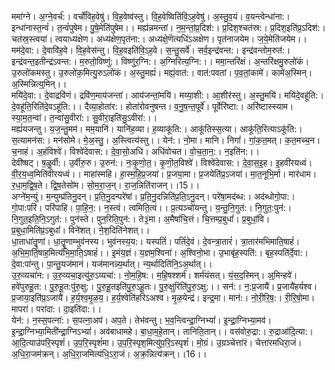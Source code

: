 

  
ममा॑ग्ने। अ॒ग्ने॒वर्च॑:। वर्चो॑विह॒वेषु॑। वि॒ह॒वेष्व॑स्तु। वि॒ह॒वेष्विति॑वि॒ऽह॒वेषु॑। अ॒स्तु॒व॒यं। व॒यन्त्वेन्धा॑ना:। इन्धा॑नास्त॒न्वं॑। त॒न्वं॑पुषेम। पु॒षे॒मेति॑पुषेम।। मह्य॑न्नमन्तां। न॒म॒न्तां॒प्र॒दिश॑:। प्र॒दिश॒श्चत॑स्र:। प्र॒दिश॒इति॑प्र॒ऽदिश॑:। चत॑स्र॒स्त्वया॑। त्वयाध्य॑क्षेण। अध्य॑क्षेण॒पृत॑ना:। अध्य॑क्षे॒णॆत्यधि॑ऽअक्षेण। पृत॑नाजयेम। ज॒ये॒मेति॑जयेम।।  
मम॑दे॒वा:। दे॒वावि॑ह॒वे। वि॒ह॒वेस॑न्तु। वि॒ह॒वइति॑वि॒ऽह॒वे। स॒न्तु॒सर्वे॑। सर्व॒इन्द्र॑वन्त:। इन्द्र॑वन्तोम॒रुत॑:। इन्द्र॑वन्त॒इतीन्द्र॑ऽवन्त:। म॒रुतो॒विष्णु॑:। विष्णु॑र॒ग्नि:। अ॒ग्निरित्य॒ग्नि:।। ममा॒न्तरि॑क्षं। अ॒न्तरि॑क्षमु॒रुलो॑कं। उ॒रुलो॑कमस्तु। उ॒रुलो॑क॒मित्यु॒रुऽलो॑कं। अ॒स्तु॒मह्यं॑। मह्यं॒वात॑:। वात॑:पवतां। प॒व॒तां॒कामे॑। कामे॑अ॒स्मिन्। अ॒स्मिन्नित्य्॒मिन्।।  
मयि॑दे॒वा:। दे॒वाद्रवि॑णं। द्रवि॑ण॒माय॑जन्तां। आय॑जन्तां॒मयि॑। मय्या॒शी:। आ॒शीर॑स्तु। अ॒स्तु॒मयि॑। मयि॑दे॒वहू॑ति:। दे॒वहू॑ति॒रिति॑दे॒वऽहू॑ति:।। दैव्या॒होता॑र:। होता॑रोवनुषन्त। व॒नु॒ष॒न्त॒पूर्वे॑। पूर्वेरि॑ष्टा:। अरि॑ष्टास्स्याम। स्या॒म॒त॒न्वा॑। त॒न्वा॑सु॒वीरा॑:। सु॒वीरा॒इति॑सु॒ऽवीरा॑:।।  
मह्यं॑यजन्तु। य॒ज॒न्तु॒मम॑। मम॒यानि॑। यानि॑ह॒व्या। ह॒व्याकू॑ति:। आकू॑तिस्स॒त्या। आकू॑ति॒रित्याऽकू॑ति:। स॒त्यामन॑स:। मन॑सोमे। मे॒अ॒स्तु॒। अ॒स्त्वित्य॑स्तु।। येन॑:। नो॒मा। मानि। निगां॑। गां॒क॒त॒मत्। क॒त॒मच्च॒न। च॒नाहं। अ॒हंविश्वे॑। विश्वे॑देवास:। दे॒वा॒सो॒अधि॑। अधि॑वोचत। वो॒च॒ता॒न॒:। न॒इति॑न:।।  
देवी॑ष्षट्। ष॒ळु॒र्वी:। उ॒र्वीरु॒रु। उ॒रुन॑:। नः॒कृ॒णो॒त॒। कृ॒णॊ॒त॒विश्वे॑। विश्वे॑देवास:। दे॒वा॒स॒इ॒ह। इ॒हवी॑रयध्वं। वी॒र॒य॒ध्व॒मिति॑वीरयध्वं।। माहा॑स्महि। हा॒स्म॒हि॒प्र॒जया॑। प्र॒जया॒मा। प्र॒जयेति॑प्र॒ऽजया॑। मा॒त॒नूभि॒र्मा। मार॑धाम। र॒धा॒म॒द्वि॒ष॒ते। द्वि॒ष॒तेसो॑म। सो॒म॒रा॒ज॒न्। रा॒ज॒न्निति॑राजन्।।15।।  
अग्ने॑म॒न्युं। म॒न्युम्प्र॑तिनु॒दन्। प्र॒ति॒नु॒दन्परे॑षां। प्र॒ति॒नु॒दन्निति॑प्र॒ति॒ऽनु॒दन्। परे॑षा॒मद॑ब्ध:। अद॑ब्धोगो॒पा:। गो॒पा:परि॑। परि॑पाहि। पा॒हि॒न॒:। न॒स्त्वं। त्वमिति॒त्वं।। प्र॒त्यञ्चो॑यन्तु। य॒न्तु॒नि॒गुत॑:। नि॒गुत॒:पुन॑:। नि॒गुत॒इति॒नि॒ऽगुत॑:। पुन॑स्ते। पुन॒रिति॒पुन॑:। ते३॒॑मा। अ॒मैषां॑चि॒त्तं। चि॒त्तम्प्र॒बुधां॑। प्र॒बुधां॒वि। प्र॒बुधा॒मिति॑प्र॒ऽबुधां॑। विने॑शत्। ने॒श॒दिति॑नेशत्।।  
धा॒ताधा॑तॄ॒॒णां। धा॒तॄ॒॒णाम्भुव॑नस्य। भुव॑नस्य॒य:। यस्पतिं॑। पतिं॑दे॒वं। दे॒वन्त्रा॒तारं॑। त्रा॒तार॑मभिमाति॒षाहं॑। अ॒भि॒मा॒ति॒षाह॒मित्य॑भि॒मा॒ति॒ऽषाहं॑।। इ॒मंय॒ज्ञं। य॒ज्ञम॒श्विना॑। अ॒श्विनो॒भा। उ॒भाबृ॑ह॒स्पति॑:। बृह॒स्पति॑र्दे॒वा:। दे॒वा:पा॑न्तु। पा॒न्तु॒यज॑मानं। यज॑मानन्न्य॒र्थात्। न्य॒र्थादिति॑नि॒ऽअ॒र्थात्।।  
उ॒रु॒व्यचा॑न:। उ॒रु॒व्यचा॒इत्यु॑रु॒ऽव्यचा॑:। नो॒म॒हि॒ष:। म॒हि॒षश्शर्म॑। शर्म॑यंसत्। यं॒स॒द॒स्मिन्। अ्॒मिन्हवे॑। हवे॑पुरुहू॒त:। पु॒रु॒हू॒त:पु॑रु॒क्षु:। पु॒रु॒हू॒तइति॑पु॒रु॒ऽहू॒तः। पु॒रु॒क्षुरिति॑पु॒रु॒ऽक्षु:।। सन॑:। न॒:प्र॒जायै॑। प्र॒जायै॑हर्यश्व। प्र॒जाया॒इति॑प्र॒ऽजायै॑। ह॒र्य॒श्व॒मृ॒ळ॒य॒। ह॒र्य॒श्वेति॑हरिऽअश्व। मृ॒ळ॒येन्द्र॑। इन्द्र॒मा। मान॑:। नो॒री॒रि॒ष॒:। री॒रि॒षो॒मा। मापरा॑। परा॑दा:। दा॒इति॑दा:।।  
येन॑:। न॒स्स॒पत्ना॑:। स॒पत्ना॒अप॑। अप॒ते। तेभ॑वन्तु। भ॒व॒न्त्विन्द्रा॒ग्निभ्यां॑। इ॒न्द्रा॒ग्निभ्या॒मव॑। इ॒न्द्रा॒ग्निभ्या॒मिती॑न्द्रा॒ग्निऽभ्यां॑। अव॑बाधामहे। बा॒धा॒म॒हे॒तान्। तानिति॒तान्।। वस॑वोरु॒द्रा:। रु॒द्राआ॑दि॒त्या:। आ॒दि॒त्याउ॑परि॒स्पृशं॑। उ॒प॒रि॒स्पृशं॑मा। उ॒प॒रि॒स्पृश॒मित्यु॑प॒रि॒ऽस्पृशं॑। मो॒ग्रं। उ॒ग्रञ्चेत्ता॑रं। चेत्ता॑रमधिरा॒जं। अ॒धि॒रा॒जम॑क्रन्। अ॒धि॒रा॒जमित्य॑धि॒ऽरा॒जं। अ॒क्र॒न्नित्य॑क्रन्।।16।।  
